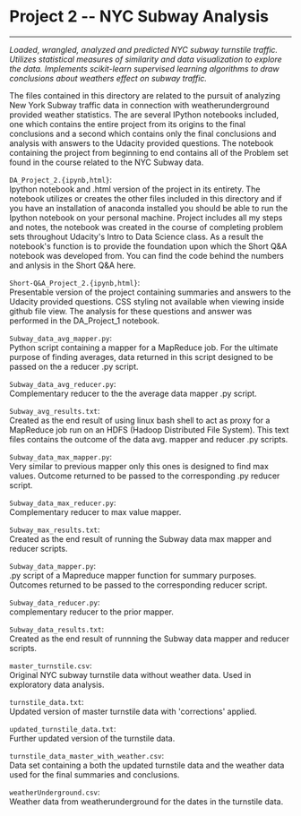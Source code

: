 # Project 2 -- NYC Subway Analysis         
****
*Loaded, wrangled, analyzed and predicted NYC subway turnstile traffic. Utilizes statistical measures of similarity and data visualization to explore the data. Implements scikit-learn supervised learning algorithms to draw conclusions about weathers effect on subway traffic.*   

The files contained in this directory are related to the pursuit of analyzing New York Subway traffic data in connection with weatherunderground provided weather statistics. The are several IPython notebooks included, one which contains the entire project from its origins to the final conclusions and a second which contains only the final conclusions and analysis with answers to the Udacity provided questions. The notebook containing the project from beginning to end contains all of the Problem set found in the course related to the NYC Subway data.             

`DA_Project_2.{ipynb,html}`:         
	Ipython notebook and .html version of the project in its entirety. The notebook utilizes or creates the other files included in this directory and if you have an installation of anaconda installed you should be able to run the Ipython notebook on your personal machine. Project includes all my steps and notes, the notebook was created in the course of completing problem sets throughout Udacity's Intro to Data Science class. As a result the notebook's function is to provide the foundation upon which the Short Q&A notebook was developed from. You can find the code behind the numbers and anlysis in the Short Q&A here.  

`Short-Q&A_Project_2.{ipynb,html}`:               
	Presentable version of the project containing summaries and answers to the Udacity provided questions. CSS styling not available when viewing inside github file view. The analysis for these questions and answer was performed in the DA_Project_1 notebook.

`Subway_data_avg_mapper.py`:       
	Python script containing a mapper for a MapReduce job. For the ultimate purpose of finding averages, data returned in this script designed to be passed on the a reducer .py script.         

`Subway_data_avg_reducer.py`:      
	Complementary reducer to the the average data mapper .py script.     

`Subway_avg_results.txt`:           
	Created as the end result of using linux bash shell to act as proxy for a MapReduce job run on an HDFS (Hadoop Distributed File System). This text files contains the outcome of the data avg. mapper and reducer .py scripts.  

`Subway_data_max_mapper.py`:       
	Very similar to previous mapper only this ones is designed to find max values. Outcome returned to be passed to the corresponding .py reducer script.      

`Subway_data_max_reducer.py`:     
	Complementary reducer to max value mapper.     
	
`Subway_max_results.txt`:          
	Created as the end result of running the Subway data max mapper and reducer scripts.      

`Subway_data_mapper.py`:      
	.py script of a Mapreduce mapper function for summary purposes. Outcomes returned to be passed to the corresponding reducer script.       

`Subway_data_reducer.py`:         
	complementary reducer to the prior mapper.     
	
`Subway_data_results.txt`:      
	Created as the end result of runnning the Subway data mapper and reducer scripts.       

`master_turnstile.csv`:     
	Original NYC subway turnstile data without weather data. Used in exploratory data analysis.      

`turnstile_data.txt`:       
	Updated version of master turnstile data with 'corrections' applied.     
    
`updated_turnstile_data.txt`:       
	Further updated version of the turnstile data.     

`turnstile_data_master_with_weather.csv`:       
	Data set containing a both the updated turnstile data and the weather data used for the final summaries and conclusions.      

`weatherUnderground.csv`:        
	Weather data from weatherunderground for the dates in the turnstile data.         


